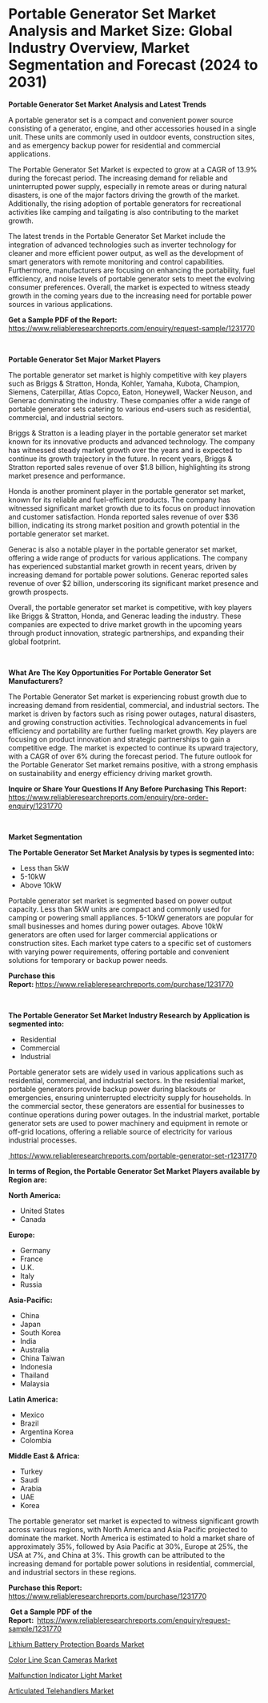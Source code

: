 <p><h1>Portable Generator Set Market Analysis and Market Size: Global Industry Overview, Market Segmentation and Forecast (2024 to 2031)</h1></p><p><strong>Portable Generator Set Market Analysis and Latest Trends</strong></p>
<p><p>A portable generator set is a compact and convenient power source consisting of a generator, engine, and other accessories housed in a single unit. These units are commonly used in outdoor events, construction sites, and as emergency backup power for residential and commercial applications.</p><p>The Portable Generator Set Market is expected to grow at a CAGR of 13.9% during the forecast period. The increasing demand for reliable and uninterrupted power supply, especially in remote areas or during natural disasters, is one of the major factors driving the growth of the market. Additionally, the rising adoption of portable generators for recreational activities like camping and tailgating is also contributing to the market growth.</p><p>The latest trends in the Portable Generator Set Market include the integration of advanced technologies such as inverter technology for cleaner and more efficient power output, as well as the development of smart generators with remote monitoring and control capabilities. Furthermore, manufacturers are focusing on enhancing the portability, fuel efficiency, and noise levels of portable generator sets to meet the evolving consumer preferences. Overall, the market is expected to witness steady growth in the coming years due to the increasing need for portable power sources in various applications.</p></p>
<p><strong>Get a Sample PDF of the Report:&nbsp;</strong> <a href="https://www.reliableresearchreports.com/enquiry/request-sample/1231770">https://www.reliableresearchreports.com/enquiry/request-sample/1231770</a></p>
<p>&nbsp;</p>
<p><strong>Portable Generator Set Major Market Players</strong></p>
<p><p>The portable generator set market is highly competitive with key players such as Briggs & Stratton, Honda, Kohler, Yamaha, Kubota, Champion, Siemens, Caterpillar, Atlas Copco, Eaton, Honeywell, Wacker Neuson, and Generac dominating the industry. These companies offer a wide range of portable generator sets catering to various end-users such as residential, commercial, and industrial sectors.</p><p>Briggs & Stratton is a leading player in the portable generator set market known for its innovative products and advanced technology. The company has witnessed steady market growth over the years and is expected to continue its growth trajectory in the future. In recent years, Briggs & Stratton reported sales revenue of over $1.8 billion, highlighting its strong market presence and performance.</p><p>Honda is another prominent player in the portable generator set market, known for its reliable and fuel-efficient products. The company has witnessed significant market growth due to its focus on product innovation and customer satisfaction. Honda reported sales revenue of over $36 billion, indicating its strong market position and growth potential in the portable generator set market.</p><p>Generac is also a notable player in the portable generator set market, offering a wide range of products for various applications. The company has experienced substantial market growth in recent years, driven by increasing demand for portable power solutions. Generac reported sales revenue of over $2 billion, underscoring its significant market presence and growth prospects.</p><p>Overall, the portable generator set market is competitive, with key players like Briggs & Stratton, Honda, and Generac leading the industry. These companies are expected to drive market growth in the upcoming years through product innovation, strategic partnerships, and expanding their global footprint.</p></p>
<p>&nbsp;</p>
<p><strong>What Are The Key Opportunities For Portable Generator Set Manufacturers?</strong></p>
<p><p>The Portable Generator Set market is experiencing robust growth due to increasing demand from residential, commercial, and industrial sectors. The market is driven by factors such as rising power outages, natural disasters, and growing construction activities. Technological advancements in fuel efficiency and portability are further fueling market growth. Key players are focusing on product innovation and strategic partnerships to gain a competitive edge. The market is expected to continue its upward trajectory, with a CAGR of over 6% during the forecast period. The future outlook for the Portable Generator Set market remains positive, with a strong emphasis on sustainability and energy efficiency driving market growth.</p></p>
<p><strong>Inquire or Share Your Questions If Any Before Purchasing This Report:</strong> <a href="https://www.reliableresearchreports.com/enquiry/pre-order-enquiry/1231770">https://www.reliableresearchreports.com/enquiry/pre-order-enquiry/1231770</a></p>
<p>&nbsp;</p>
<p><strong>Market Segmentation</strong></p>
<p><strong>The Portable Generator Set Market Analysis by types is segmented into:</strong></p>
<p><ul><li>Less than 5kW</li><li>5-10kW</li><li>Above 10kW</li></ul></p>
<p><p>Portable generator set market is segmented based on power output capacity. Less than 5kW units are compact and commonly used for camping or powering small appliances. 5-10kW generators are popular for small businesses and homes during power outages. Above 10kW generators are often used for larger commercial applications or construction sites. Each market type caters to a specific set of customers with varying power requirements, offering portable and convenient solutions for temporary or backup power needs.</p></p>
<p><strong>Purchase this Report:&nbsp;</strong><a href="https://www.reliableresearchreports.com/purchase/1231770">https://www.reliableresearchreports.com/purchase/1231770</a></p>
<p>&nbsp;</p>
<p><strong>The Portable Generator Set Market Industry Research by Application is segmented into:</strong></p>
<p><ul><li>Residential</li><li>Commercial</li><li>Industrial</li></ul></p>
<p><p>Portable generator sets are widely used in various applications such as residential, commercial, and industrial sectors. In the residential market, portable generators provide backup power during blackouts or emergencies, ensuring uninterrupted electricity supply for households. In the commercial sector, these generators are essential for businesses to continue operations during power outages. In the industrial market, portable generator sets are used to power machinery and equipment in remote or off-grid locations, offering a reliable source of electricity for various industrial processes.</p></p>
<p><a href="https://www.reliableresearchreports.com/portable-generator-set-r1231770">&nbsp;https://www.reliableresearchreports.com/portable-generator-set-r1231770</a></p>
<p><strong>In terms of Region, the Portable Generator Set Market Players available by Region are:</strong></p>
<p>
    <p> <strong> North America: </strong>
        <ul>
            <li>United States</li>
            <li>Canada</li>
        </ul>
        </p> 
    <p> <strong> Europe: </strong>
        <ul>
            <li>Germany</li>
            <li>France</li>
            <li>U.K.</li>
            <li>Italy</li>
            <li>Russia</li>
        </ul>
        </p> 
    <p> <strong> Asia-Pacific: </strong>
        <ul>
            <li>China</li>
            <li>Japan</li>
            <li>South Korea</li>
            <li>India</li>
            <li>Australia</li>
            <li>China Taiwan</li>
            <li>Indonesia</li>
            <li>Thailand</li>
            <li>Malaysia</li>
        </ul>
        </p> 
    <p> <strong> Latin America: </strong>
        <ul>
            <li>Mexico</li>
            <li>Brazil</li>
            <li>Argentina Korea</li>
            <li>Colombia</li>
        </ul>
        </p> 
    <p> <strong> Middle East & Africa: </strong>
        <ul>
            <li>Turkey</li>
            <li>Saudi</li>
            <li>Arabia</li>
            <li>UAE</li>
            <li>Korea</li>
        </ul>
    </p>
    </p>
<p><p>The portable generator set market is expected to witness significant growth across various regions, with North America and Asia Pacific projected to dominate the market. North America is estimated to hold a market share of approximately 35%, followed by Asia Pacific at 30%, Europe at 25%, the USA at 7%, and China at 3%. This growth can be attributed to the increasing demand for portable power solutions in residential, commercial, and industrial sectors in these regions.</p></p>
<p><strong>Purchase this Report: </strong><a href="https://www.reliableresearchreports.com/purchase/1231770">https://www.reliableresearchreports.com/purchase/1231770</a></p>
<p>&nbsp;<strong>Get a Sample PDF of the Report:&nbsp;&nbsp;</strong><a href="https://www.reliableresearchreports.com/enquiry/request-sample/1231770">https://www.reliableresearchreports.com/enquiry/request-sample/1231770</a></p>
<p><strong></strong></p>
<p><p><a href="https://github.com/NorbertYates/Market-Research-Report-List-6/blob/main/lithium-battery-protection-boards-market.md">Lithium Battery Protection Boards Market</a></p><p><a href="https://github.com/prosalinda88/Market-Research-Report-List-5/blob/main/color-line-scan-cameras-market.md">Color Line Scan Cameras Market</a></p><p><a href="https://issuu.com/reportprime-2/docs/malfunction-indicator-light-market-size-2030.pptx">Malfunction Indicator Light Market</a></p><p><a href="https://issuu.com/reportprime-2/docs/articulated-telehandlers-market-size-2030.pptx">Articulated Telehandlers Market</a></p></p>